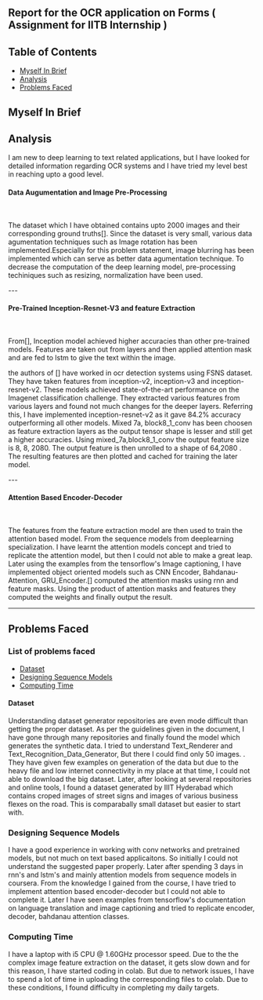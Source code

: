 ## Report for the OCR application on Forms ( Assignment for IITB Internship )

## Table of Contents
- [Myself In Brief](#myselfInBrief)
- [Analysis](#analysis)
- [Problems Faced](#problems-faced)

## Myself In Brief
<!-- Before Going into detailed report, I would like to give a brief insights about me in this domain.<br>
I have -->

## Analysis
I am new to deep learning to text related applications, but I have looked for detailed information regarding OCR systems and I have tried my level best in reaching upto a good level.

<h4>Data Augumentation and Image Pre-Processing</h4><br>

<p>The dataset which I have obtained contains upto 2000 images and their corresponding ground truths[]. Since the dataset is very small, various data agumentation techniques such as Image rotation has been implemented.Especially for this problem statement, image blurring has been implemented which can serve as better data agumentation technique. To decrease the computation of the deep learning model, pre-processing techiniques such as resizing, normalization have been used.</p>
---
<h4>Pre-Trained Inception-Resnet-V3 and feature Extraction</h4><br>

<p>From[], Inception model achieved higher accuracies than other pre-trained models. Features are taken out from layers and then applied attention mask and are fed to lstm to give the text within the image.</p>

<p>the authors of [] have worked in ocr detection systems using FSNS dataset. They have taken features from inception-v2, inception-v3 and inception-resnet-v2. These models achieved state-of-the-art performance on the Imagenet classification challenge. They extracted various features from various layers and found not much changes for the deeper layers. Referring this, I have implemented inception-resnet-v2 as it gave 84.2% accuracy outperforming all other models. Mixed 7a, block8_1_conv has been choosen as feature extraction layers as the output tensor shape is lesser and still get a higher accuracies. Using mixed_7a,block8_1_conv  the output feature size is 8, 8, 2080. The output feature is then unrolled to a shape of 64,2080 . The resulting features are then plotted and cached for training the later model.</p>
---

<h4>Attention Based Encoder-Decoder</h4><br>

<p>The features from the feature extraction model are then used to train the attention based model. From the sequence models from deeplearning specialization. I have learnt the attention models concept and tried to replicate the attention model, but then I could not able to make a great leap. Later using the examples from the 
tensorflow's Image captioning, I have implemented object oriented models such as CNN Encoder, Bahdanau-Attention, GRU_Encoder.[] computed the attention masks using rnn and feature masks. Using the product of attention masks and features they computed the weights and finally output the result.</p>

---
## Problems Faced

<h3>List of problems faced</h3>

- [Dataset](#dataset)
- [Designing Sequence Models](#designing-sequence-models)
- [Computing Time](#computing-time)

<h4>Dataset</h4>
<p>Understanding dataset generator repositories are even mode difficult than getting the proper dataset. As per the guidelines given in the document, I have gone through many repositories and finally found the model which generates the synthetic data. I tried to understand Text_Renderer and Text_Recognition_Data_Generator, But there I could find only 50 images. . They have given few examples on generation of the data but due to the heavy file and low internet connectivity in my place at that time, I could not able to download the big dataset. Later, after looking at several repositories and online tools, I found a dataset generated by IIIT Hyderabad which contains croped images of street signs and images of various business flexes on the road. This is comparabally small dataset but easier to start with.</p>


<h3>Designing Sequence Models</h4>

<p>I have a good experience in working with conv networks and pretrained models, but not much on text based applicaitons. So initially I could not understand the suggested paper properly. Later after spending 3 days in rnn's and lstm's and mainly attention models from sequence models in coursera. From the knowledge I gained from the course, I have tried to implement attention based encoder-decoder but I could not able to complete it. Later I have seen examples from tensorflow's documentation on language translation and image captioning and tried to replicate encoder, decoder, bahdanau attention classes.</p>

<h3>Computing Time</h4>

<p>I have a laptop with i5 CPU @ 1.60GHz processor speed. Due to the the complex image feature extraction on the dataset, it gets slow down and for this reason, I have started coding in colab. But due to network issues, I have to spend a lot of time in uploading the corresponding files to colab. Due to these conditions, I found difficulty in completing my daily targets.</p>

